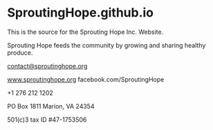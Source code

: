 # SproutingHope.github.io
This is the source for the Sprouting Hope Inc. Website.

Sprouting Hope feeds the community by growing and sharing healthy produce.

contact@sproutinghope.org

www.sproutinghope.org
facebook.com/SproutingHope

+1 276 212 1202

PO Box 1811
Marion, VA 24354

501(c)3 tax ID #47-1753506
